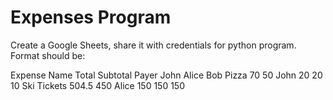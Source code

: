 # Expenses Program
Create a Google Sheets, share it with credentials for python program.
Format should be:

Expense Name	Total	Subtotal	Payer	John	Alice	Bob
Pizza	        70	  50	      John	20	  20	  10
Ski Tickets	  504.5	450	      Alice	150	  150	  150
